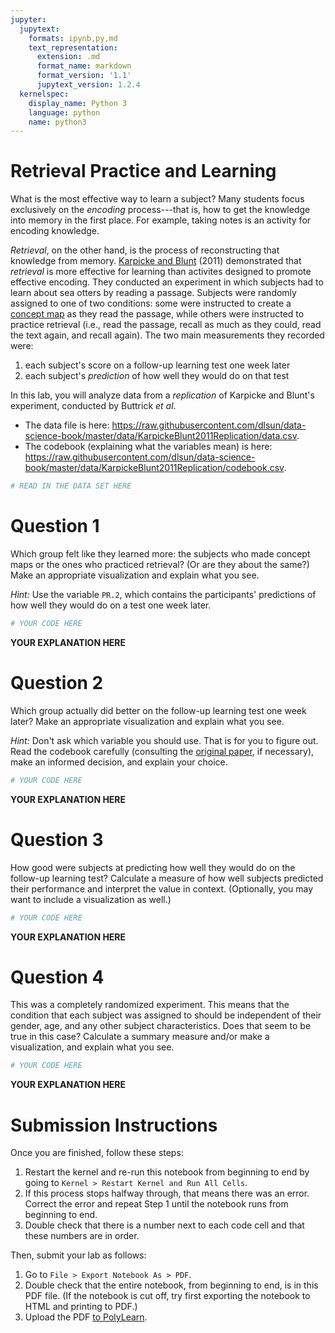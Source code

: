 ```yaml
---
jupyter:
  jupytext:
    formats: ipynb,py,md
    text_representation:
      extension: .md
      format_name: markdown
      format_version: '1.1'
      jupytext_version: 1.2.4
  kernelspec:
    display_name: Python 3
    language: python
    name: python3
---
```


# Retrieval Practice and Learning

What is the most effective way to learn a subject? Many students focus exclusively on the _encoding_ process---that is, how to get the knowledge into memory in the first place. For example, taking notes is an activity for encoding knowledge.

_Retrieval_, on the other hand, is the process of reconstructing that knowledge from memory. [Karpicke and Blunt](http://science.sciencemag.org/content/331/6018/772) (2011) demonstrated that _retrieval_ is more effective for learning than activites designed to promote effective encoding. They conducted an experiment in which subjects had to learn about sea otters by reading a passage. Subjects were randomly assigned to one of two conditions: some were instructed to create a [concept map](https://en.wikipedia.org/wiki/Concept_map) as they read the passage, while others were instructed to practice retrieval (i.e., read the passage, recall as much as they could, read the text again, and recall again). The two main measurements they recorded were:

1. each subject's score on a follow-up learning test one week later
2. each subject's _prediction_ of how well they would do on that test

In this lab, you will analyze data from a _replication_ of Karpicke and Blunt's experiment, conducted by Buttrick _et al_.
- The data file is here: https://raw.githubusercontent.com/dlsun/data-science-book/master/data/KarpickeBlunt2011Replication/data.csv.
- The codebook (explaining what the variables mean) is here: https://raw.githubusercontent.com/dlsun/data-science-book/master/data/KarpickeBlunt2011Replication/codebook.csv.

```python
# READ IN THE DATA SET HERE
```

# Question 1

Which group felt like they learned more: the subjects who made concept maps or the ones who practiced retrieval? (Or are they about the same?) Make an appropriate visualization and explain what you see.

_Hint:_ Use the variable `PR.2`, which contains the participants' predictions of how well they would do on a test one week later. 

```python
# YOUR CODE HERE
```

**YOUR EXPLANATION HERE**


# Question 2

Which group actually did better on the follow-up learning test one week later? Make an appropriate visualization and explain what you see.

_Hint:_ Don't ask which variable you should use. That is for you to figure out. Read the codebook carefully (consulting the [original paper](http://science.sciencemag.org/content/331/6018/772), if necessary), make an informed decision, and explain your choice.

```python
# YOUR CODE HERE
```

**YOUR EXPLANATION HERE**


# Question 3

How good were subjects at predicting how well they would do on the follow-up learning test? Calculate a measure of how well subjects predicted their performance and interpret the value in context. (Optionally, you may want to include a visualization as well.)

```python
# YOUR CODE HERE
```

**YOUR EXPLANATION HERE**


# Question 4

This was a completely randomized experiment. This means that the condition that each subject was assigned to should be independent of their gender, age, and any other subject characteristics. Does that seem to be true in this case? Calculate a summary measure and/or make a visualization, and explain what you see.

```python
# YOUR CODE HERE
```

**YOUR EXPLANATION HERE**


# Submission Instructions

Once you are finished, follow these steps:

1. Restart the kernel and re-run this notebook from beginning to end by going to `Kernel > Restart Kernel and Run All Cells`.
2. If this process stops halfway through, that means there was an error. Correct the error and repeat Step 1 until the notebook runs from beginning to end.
3. Double check that there is a number next to each code cell and that these numbers are in order.

Then, submit your lab as follows:

1. Go to `File > Export Notebook As > PDF`.
2. Double check that the entire notebook, from beginning to end, is in this PDF file. (If the notebook is cut off, try first exporting the notebook to HTML and printing to PDF.)
3. Upload the PDF [to PolyLearn](https://polylearn.calpoly.edu/AY_2018-2019/mod/assign/view.php?id=313950).
